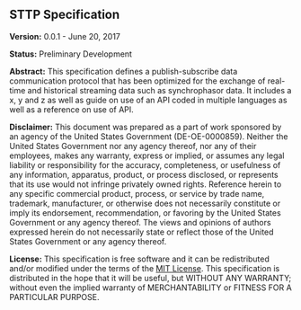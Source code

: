 ## STTP Specification

**Version:** 0.0.1 - June 20, 2017

**Status:** Preliminary Development

**Abstract:** This specification defines a publish-subscribe data communication protocol that has been optimized for the exchange of real-time and historical streaming data such as synchrophasor data.  It includes a x, y and z as well as guide on use of an API coded in multiple languages as well as a reference on use of API.

**Disclaimer:** This document was prepared as a part of work sponsored by an agency of the United States Government (DE-OE-0000859).  Neither the United States Government nor any agency thereof, nor any of their employees, makes any warranty, express or implied, or assumes any legal liability or responsibility for the accuracy, completeness, or usefulness of any information, apparatus, product, or process disclosed, or represents that its use would not infringe privately owned rights.  Reference herein to any specific commercial product, process, or service by trade name, trademark, manufacturer, or otherwise does not necessarily constitute or imply its endorsement, recommendation, or favoring by the United States Government or any agency thereof.  The views and opinions of authors expressed herein do not necessarily state or reflect those of the United States Government or any agency thereof.

**License:** This specification is free software and it can be redistributed and/or modified under the terms of the [MIT License](../LICENSE). This specification is distributed in the hope that it will be useful, but WITHOUT ANY WARRANTY; without even the implied warranty of MERCHANTABILITY or FITNESS FOR A PARTICULAR PURPOSE.
